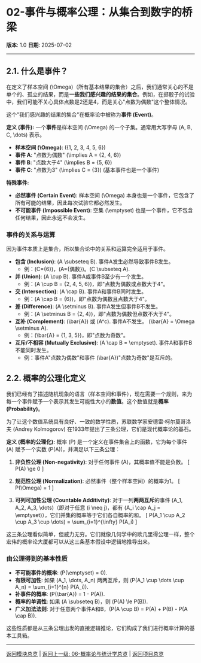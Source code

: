 # 02-事件与概率公理：从集合到数字的桥梁

**版本**: 1.0
**日期**: 2025-07-02

---

## 2.1. 什么是事件？

在定义了样本空间 \(\Omega\)（所有基本结果的集合）之后，我们通常关心的不是单个的、孤立的结果，而是**一些我们感兴趣的结果的集合**。例如，在掷骰子的试验中，我们可能不关心具体点数是2还是4，而是关心"点数为偶数"这个整体情况。

这个"我们感兴趣的结果的集合"在概率论中被称为**事件 (Event)**。

**定义 (事件):**
一个**事件**是样本空间 \(\Omega\) 的一个子集。通常用大写字母 \(A, B, C, \dots\) 表示。

- **样本空间 \(\Omega\)**: \(\{1, 2, 3, 4, 5, 6\}\)
- **事件 A**: "点数为偶数" \(\implies A = \{2, 4, 6\}\)
- **事件 B**: "点数大于4" \(\implies B = \{5, 6\}\)
- **事件 C**: "点数为3" \(\implies C = \{3\}\) (基本事件也是一个事件)

**特殊事件:**

- **必然事件 (Certain Event)**: 样本空间 \(\Omega\) 本身也是一个事件，它包含了所有可能的结果，因此每次试验它都必然发生。
- **不可能事件 (Impossible Event)**: 空集 \(\emptyset\) 也是一个事件，它不包含任何结果，因此永远不会发生。

### 事件的关系与运算

因为事件本质上是集合，所以集合论中的关系和运算完全适用于事件。

- **包含 (Inclusion)**: \(A \subseteq B\). 事件A发生必然导致事件B发生。
  - 例：\(C=\{6\}\)，\(A=\{偶数\}\)。\(C \subseteq A\).
- **并 (Union)**: \(A \cup B\). 事件A或事件B至少有一个发生。
  - 例：\(A \cup B = \{2, 4, 5, 6\}\)，即"点数为偶数或点数大于4"。
- **交 (Intersection)**: \(A \cap B\). 事件A和事件B同时发生。
  - 例：\(A \cap B = \{6\}\)，即"点数为偶数且点数大于4"。
- **差 (Difference)**: \(A \setminus B\). 事件A发生但事件B不发生。
  - 例：\(A \setminus B = \{2, 4\}\)，即"点数为偶数但点数不大于4"。
- **互补 (Complement)**: \(\bar{A}\) 或 \(A^c\). 事件A不发生。 \(\bar{A} = \Omega \setminus A\).
  - 例：\(\bar{A} = \{1, 3, 5\}\)，即"点数为奇数"。
- **互斥/不相容 (Mutually Exclusive)**: \(A \cap B = \emptyset\). 事件A和事件B不能同时发生。
  - 例：事件A"点数为偶数"和事件 \(\bar{A}\)"点数为奇数"是互斥的。

## 2.2. 概率的公理化定义

我们已经有了描述随机现象的语言（样本空间和事件），现在需要一个规则，来为每一个事件赋予一个表示其发生可能性大小的**数值**。这个数值就是**概率 (Probability)**。

为了让这个数值系统具有良好、一致的数学性质，苏联数学家安德雷·柯尔莫哥洛夫 (Andrey Kolmogorov) 在1933年提出了三条公理，它们是现代概率论的基石。

**定义 (概率的公理化):**
概率 \(P\) 是一个定义在事件集合上的函数，它为每个事件 \(A\) 赋予一个实数 \(P(A)\)，并满足以下三条公理：

1. **非负性公理 (Non-negativity)**: 对于任何事件 \(A\)，其概率值不能是负数。
    \[ P(A) \ge 0 \]

2. **规范性公理 (Normalization)**: 必然事件（整个样本空间）的概率为1。
    \[ P(\Omega) = 1 \]

3. **可列可加性公理 (Countable Additivity)**: 对于一列**两两互斥**的事件 \(A_1, A_2, A_3, \dots\)（即对于任意 \(i \neq j\)，都有 \(A_i \cap A_j = \emptyset\)），它们并集的概率等于它们各自概率的和。
    \[ P(A_1 \cup A_2 \cup A_3 \cup \dots) = \sum_{i=1}^{\infty} P(A_i) \]

这三条公理看似简单，但威力无穷。它们就像几何学中的欧几里得公理一样，整个宏伟的概率论大厦都可以从这三条基本假设中逻辑地推导出来。

### 由公理得到的基本性质

- **不可能事件的概率**: \(P(\emptyset) = 0\).
- **有限可加性**: 如果 \(A_1, \dots, A_n\) 两两互斥，则 \(P(A_1 \cup \dots \cup A_n) = \sum_{i=1}^{n} P(A_i)\).
- **补事件的概率**: \(P(\bar{A}) = 1 - P(A)\).
- **概率的单调性**: 如果 \(A \subseteq B\)，则 \(P(A) \le P(B)\).
- **广义加法法则**: 对于任意两个事件A和B，\(P(A \cup B) = P(A) + P(B) - P(A \cap B)\).

这些性质都是从三条公理出发的直接逻辑推论，它们构成了我们进行概率计算的基本工具箱。

---
[返回模块总览](./00-模块总览.md) | [返回上一级: 06-概率论与统计学总览](../00-06-概率论与统计学总览.md) | [返回项目总览](../../09-项目总览/00-项目总览.md)
